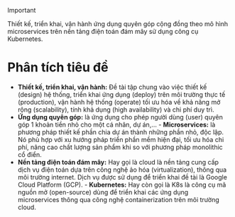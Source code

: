 >[!important] 
>Thiết kế, triển khai, vận hành ứng dụng quyên góp cộng đồng theo mô hình microservices trên nền tảng điện toán đám mây sử dụng công cụ Kubernetes.

# Phân tích tiêu đề

- **Thiết kế, triển khai, vận hành:** Đề tài tập chung vào việc thiết kế (design) hệ thống, triển khai ứng dụng (deploy) trên môi trường thực tế (production), vận hành hệ thống (operate) tối ưu hóa về khả năng mở rộng (scalability), tính khả dụng (high availability) và chi phí duy trì.
- **Ứng dụng quyên góp:** là ứng dụng cho phép người dùng (user) quyên góp 1 khoản tiền nhỏ cho một cá nhân, dự án,...
- **Microservices:** là phương pháp thiết kế phần chia dự án thành những phần nhỏ, độc lập. Nó phù hợp với xu hướng pháp triển phần mềm hiện đại, tối ưu hóa chi phí, nâng cao chất lượng sản phẩm khi so với phương pháp monolithic cổ điển.
- **Nền tảng điện toán đám mây:** Hay gọi là cloud là nền tảng cung cấp dịch vụ điện toán dựa trên công nghệ ảo hóa (virtualization), thông qua môi trường internet. Dịch vụ được sử dụng để triển khai đề tài là Google Cloud Platform (GCP).
- **Kubernetes:** Hay còn gọi là K8s là công cụ mã nguồn mở (open-source) dùng để triển khai các ứng dụng microservices thông qua công nghệ containerization trên môi trường cloud.